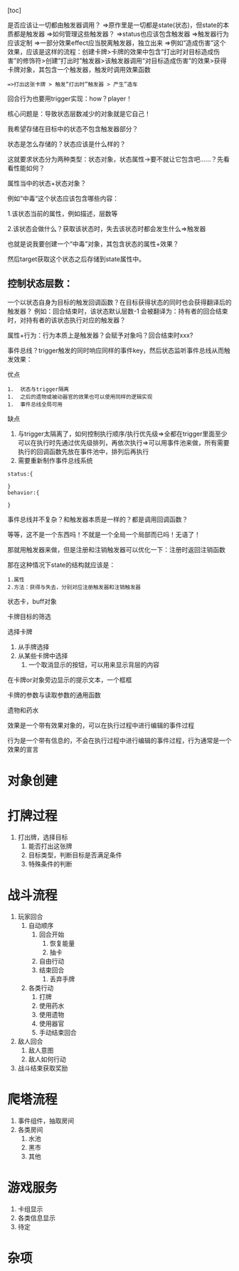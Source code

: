 [toc]


是否应该让一切都由触发器调用？
=>原作里是一切都是state(状态)，但state的本质都是触发器
=>如何管理这些触发器？
=>status也应该包含触发器
=>触发器行为应该定制
=>一部分效果effect应当脱离触发器，独立出来 
    =>例如“造成伤害”这个效果，应该是这样的流程：创建卡牌>卡牌的效果中包含“打出时对目标造成伤害”的修饰符>创建“打出时”触发器>该触发器调用“对目标造成伤害”的效果>获得卡牌对象，其包含一个触发器，触发时调用效果函数

    =>打出这张卡牌 > 触发“打出时”触发器 > 产生”造车

回合行为也要用trigger实现：how？player！


核心问题是：导致状态层数减少的对象就是它自己！

我希望存储在目标中的状态不包含触发器部分？

状态是怎么存储的？状态应该是什么样的？

这就要求状态分为两种类型：状态对象，状态属性→要不就让它包含吧……？先看看性能如何？



属性当中的状态+状态对象？



例如“中毒“这个状态应该包含哪些内容：

1.该状态当前的属性，例如描述，层数等

2.该状态会做什么？获取该状态时，失去该状态时都会发生什么=>触发器

也就是说我要创建一个“中毒”对象，其包含状态的属性+效果？

然后target获取这个状态之后存储到state属性中。

## 控制状态层数：

一个以状态自身为目标的触发回调函数？在目标获得状态的同时也会获得翻译后的触发器？
例如：回合结束时，该状态默认层数-1
会被翻译为：持有者的回合结束时，对持有者的该状态执行对应的触发器？

属性+行为：行为本质上是触发器？会赋予对象吗？回合结束时xxx?

事件总线？trigger触发的同时响应同样的事件key，然后状态监听事件总线从而触发效果：

优点

	1.	状态与trigger隔离
	1.	之后的遗物或被动器官的效果也可以使用同样的逻辑实现
	1.	事件总线全局可用

缺点

1. 与trigger太隔离了，如何控制执行顺序/执行优先级=>全都在trigger里面至少可以在执行时先通过优先级排列，再依次执行=>可以用事件池来做，所有需要执行的回调函数先放在事件池中，排列后再执行
2. 需要重新制作事件总线系统

~~~
status:{

}
behavior:{
	
}
~~~

事件总线并不复杂？和触发器本质是一样的？都是调用回调函数？

等等，这不是一个东西吗！不就是一个全局一个局部而已吗！无语了！

那就用触发器来做，但是注册和注销触发器可以优化一下：注册时返回注销函数

那在这种情况下state的结构就应该是：

~~~
1.属性
2.方法：获得与失去，分别对应注册触发器和注销触发器
~~~



状态卡，buff对象

卡牌目标的筛选

选择卡牌

1. 从手牌选择
2. 从某些卡牌中选择
    1. 一个取消显示的按钮，可以用来显示背层的内容

在卡牌or对象旁边显示的提示文本，一个框框

卡牌的参数与读取参数的通用函数

遗物和药水



效果是一个带有效果对象的，可以在执行过程中进行编辑的事件过程

行为是一个带有信息的，不会在执行过程中进行编辑的事件过程，行为通常是一个效果的宣言

# 对象创建

# 打牌过程

1. 打出牌，选择目标
    1. 能否打出这张牌
    2. 目标类型，判断目标是否满足条件
    3. 特殊条件的判断

# 战斗流程

1. 玩家回合
    1. 自动顺序
        1. 回合开始
            1. 恢复能量
            2. 抽卡
        2. 自由行动
        3. 结束回合
            1. 丢弃手牌
    2. 各类行动
        1. 打牌
        2. 使用药水
        3. 使用遗物
        4. 使用器官
        5. 手动结束回合
2. 敌人回合
    1. 敌人意图
    2. 敌人如何行动
3. 战斗结束获取奖励

# 爬塔流程

1. 事件组件，抽取房间
2. 各类房间
    1. 水池
    2. 黑市
    3. 其他

# 游戏服务

1. 卡组显示
2. 各类信息显示
3. 待定

# 杂项



